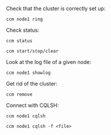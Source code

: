 Check that the cluster is correctly set up:
```
ccm node1 ring
```

Check status:
```
ccm status
```

```
ccm start/stop/clear
```

Look at the log file of a given node:
```
ccm node1 showlog
```

Get rid of the cluster:
```
ccm remove
```

Connect with CQLSH:
```
ccm node1 cqlsh

ccm node1 cqlsh -f <file>
```